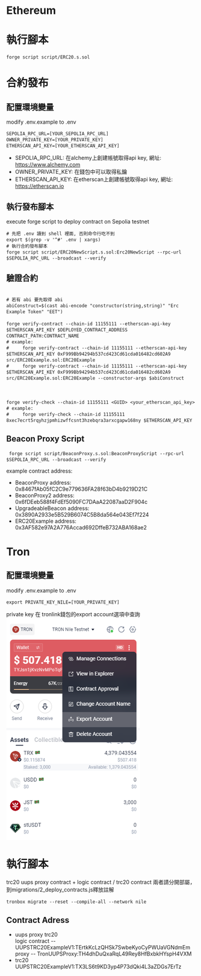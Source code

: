# Ethereum
# 執行腳本

``` shell
forge script script/ERC20.s.sol                                                                                                                     
```

# 合約發布

## 配置環境變量

 modify .env.example to .env
```
SEPOLIA_RPC_URL=[YOUR_SEPOLIA_RPC_URL]
OWNER_PRIVATE_KEY=[YOUR_PRIVATE_KEY]
ETHERSCAN_API_KEY=[YOUR_ETHERSCAN_API_KEY]
```

* SEPOLIA_RPC_URL: 在alchemy上創建帳號取得api key, 網址: https://www.alchemy.com
* OWNER_PRIVATE_KEY: 在錢包中可以取得私鑰
* ETHERSCAN_API_KEY: 在etherscan上創建帳號取得api key, 網址: https://etherscan.io

## 執行發布腳本

execute forge script to deploy contract on Sepolia testnet
``` shell
# 先把 .env 讀到 shell 裡面, 否則命令行吃不到
export $(grep -v '^#' .env | xargs)
# 執行合約發布腳本
forge script script/ERC20NewScript.s.sol:Erc20NewScript --rpc-url $SEPOLIA_RPC_URL --broadcast --verify
```

## 驗證合約

``` shell

# 若有 abi 要先取得 abi
abiConstruct=$(cast abi-encode "constructor(string,string)" "Erc Example Token" "EET")

forge verify-contract --chain-id 11155111 --etherscan-api-key $ETHERSCAN_API_KEY $DEPLOYED_CONTRACT_ADDRESS CONTRACT_PATH:CONTRACT_NAME
# example:
#     forge verify-contract --chain-id 11155111 --etherscan-api-key $ETHERSCAN_API_KEY 0xF999Bb94294b537cd423Cd61cda016482cd602A9 src/ERC20Example.sol:ERC20Example
#     forge verify-contract --chain-id 11155111 --etherscan-api-key $ETHERSCAN_API_KEY 0xF999Bb94294b537cd423Cd61cda016482cd602A9 src/ERC20Example.sol:ERC20Example --constructor-args $abiConstruct



forge verify-check --chain-id 11155111 <GUID> <your_etherscan_api_key>
# example:
#     forge verify-check --chain-id 11155111 8xec7ecrt5rqyhzjpmhizwffcsnt3hzebqra3arxcgapw168ny $ETHERSCAN_API_KEY
```


## Beacon Proxy Script
```
 forge script script/BeaconProxy.s.sol:BeaconProxyScript --rpc-url $SEPOLIA_RPC_URL --broadcast --verify
 ```

 example contract address:
 * BeaconProxy address:  0x8467fAb05fC2C9e779636FA28f63bD4b9219D21C
 * BeaconProxy2 address:  0x6fDEeb588f4FdEf5090FC7DAaA22087aaD2F904c
 * UpgradeableBeacon address:  0x3890A2933e5B529B6074C5B8da564e043Ef7f224
 * ERC20Example address:  0x3AF582e97A2A776Accad692DffeB732ABA168ae2


# Tron

## 配置環境變量
modify .env.example to .env
```
export PRIVATE_KEY_NILE=[YOUR_PRIVATE_KEY]
```
private key 在 tronlink錢包的export account選項中查詢<br>
![tronlink-pk-location](./Tron-trc20/tronlink-pk-location.png)
# 執行腳本


trc20 uups proxy contract + logic contract / trc20 contract 兩者請分開部屬，
到migrations/2_deploy_contracts.js釋放註解

```
tronbox migrate --reset --compile-all --network nile
```

## Contract Adress
* uups proxy trc20<br>
logic contract -- UUPSTRC20ExampleV1:TErtkKcLzQHSk7SwbeKyoCyPWUaVGNdmEm<br>
proxy -- TronUUPSProxy:TH4dhDuQxaRqL49Rey8HfBxbkHYspH4VXM
* trc20<br>
UUPSTRC20ExampleV1:TX3LS6t9KD3yp4P73dQki4L3aZDGs7ErTz
